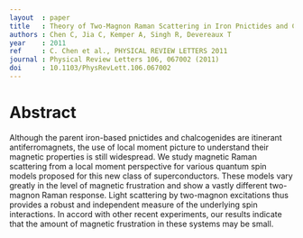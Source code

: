 ```yaml
---
layout  : paper
title   : Theory of Two-Magnon Raman Scattering in Iron Pnictides and Chalcogenides
authors : Chen C, Jia C, Kemper A, Singh R, Devereaux T
year    : 2011
ref     : C. Chen et al., PHYSICAL REVIEW LETTERS 2011
journal : Physical Review Letters 106, 067002 (2011)
doi     : 10.1103/PhysRevLett.106.067002
---
```


# Abstract

Although the parent iron-based pnictides and chalcogenides are itinerant antiferromagnets, the use of local moment picture to understand their magnetic properties is still widespread. We study magnetic Raman scattering from a local moment perspective for various quantum spin models proposed for this new class of superconductors. These models vary greatly in the level of magnetic frustration and show a vastly different two-magnon Raman response. Light scattering by two-magnon excitations thus provides a robust and independent measure of the underlying spin interactions. In accord with other recent experiments, our results indicate that the amount of magnetic frustration in these systems may be small.
